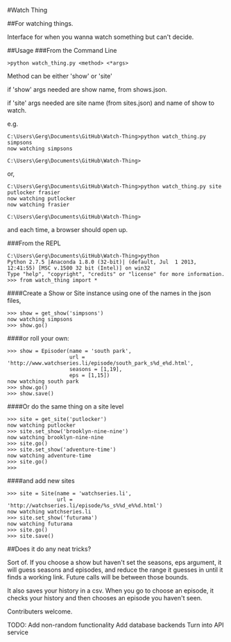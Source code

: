 #Watch Thing

##For watching things.

Interface for when you wanna watch something but can't decide. 

##Usage
###From the Command Line

	>python watch_thing.py <method> <*args>

Method can be either 'show' or 'site'

if 'show' args needed are show
name, from shows.json.

if 'site' args needed are site name (from sites.json) and name of show to watch.

e.g.

	C:\Users\Gerg\Documents\GitHub\Watch-Thing>python watch_thing.py simpsons
	now watching simpsons

	C:\Users\Gerg\Documents\GitHub\Watch-Thing>

or,

	C:\Users\Gerg\Documents\GitHub\Watch-Thing>python watch_thing.py site putlocker frasier
	now watching putlocker
	now watching frasier

	C:\Users\Gerg\Documents\GitHub\Watch-Thing>

and each time, a browser should open up.


###From the REPL

	C:\Users\Gerg\Documents\GitHub\Watch-Thing>python
	Python 2.7.5 |Anaconda 1.8.0 (32-bit)| (default, Jul  1 2013, 12:41:55) [MSC v.1500 32 bit (Intel)] on win32
	Type "help", "copyright", "credits" or "license" for more information.
	>>> from watch_thing import *

####Create a Show or Site instance using one of the names in the json files, 

	>>> show = get_show('simpsons')
	now watching simpsons
	>>> show.go()

####or roll your own:

	>>> show = Episoder(name = 'south park',
						url = 'http://www.watchseries.li/episode/south_park_s%d_e%d.html',
						seasons = [1,19],
						eps = [1,15])
	now watching south park
	>>> show.go()
	>>> show.save()

####Or do the same thing on a site level

	>>> site = get_site('putlocker')
	now watching putlocker
	>>> site.set_show('brooklyn-nine-nine')
	now watching brooklyn-nine-nine
	>>> site.go()
	>>> site.set_show('adventure-time')
	now watching adventure-time
	>>> site.go()
	>>>

####and add new sites

	>>> site = Site(name = 'watchseries.li',
					url = 'http://watchseries.li/episode/%s_s%%d_e%%d.html')
	now watching watchseries.li
	>>> site.set_show('futurama')
	now watching futurama
	>>> site.go()
	>>> site.save()


##Does it do any neat tricks?

Sort of. If you choose a show but haven't set the seasons, eps argument, it will guess seasons and episodes, and reduce the range it guesses in until it finds a working link. Future calls will be between those bounds.


It also saves your history in a csv. When you go to choose an episode, it checks your history and then chooses an episode you haven't seen.


Contributers welcome.

TODO:
Add non-random functionality
Add database backends
Turn into API service

